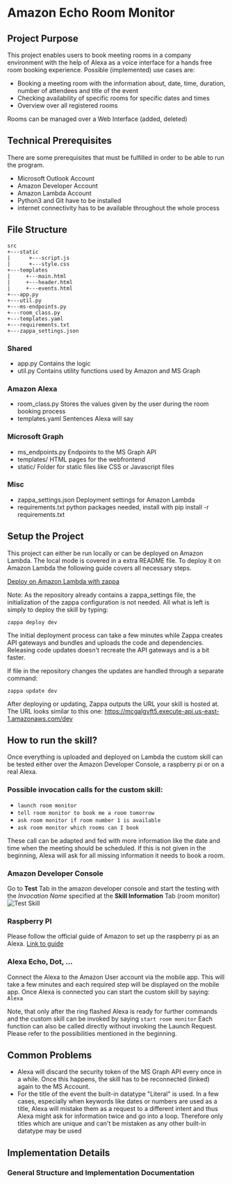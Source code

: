 Amazon Echo Room Monitor
=======================

## Project Purpose 
This project enables users to book meeting rooms in a company environment with the help of Alexa as a voice interface for a hands free room booking experience.
Possible (implemented) use cases are:
* Booking a meeting room with the information about, date, time, duration, number of attendees and title of the event
* Checking availability of specific rooms for specific dates and times
* Overview over all registered rooms

Rooms can be managed over a Web Interface (added, deleted)


## Technical Prerequisites
There are some prerequisites that must be fulfilled in order to be able to run the program.
* Microsoft Outlook Account
* Amazon Developer Account
* Amazon Lambda Account
* Python3 and Git have to be installed
* internet connectivity has to be available throughout the whole process 


## File Structure

```
src
+---static
|      +---script.js
|      +---style.css
+---templates
|     +---main.html
|     +---header.html
|     +---events.html
+---app.py
+---util.py
+---ms-endpoints.py
+---room_class.py
+---templates.yaml
+---requirements.txt
+---zappa_settings.json
```

### Shared
* app.py  Contains the logic
* util.py Contains utility functions used by Amazon and MS Graph

### Amazon Alexa
* room_class.py Stores the values given by the user during the room booking process
* templates.yaml Sentences Alexa will say

### Microsoft Graph
* ms_endpoints.py Endpoints to the MS Graph API
* templates/ HTML pages for the webfrontend 
* static/ Folder for static files like CSS or Javascript files

### Misc
* zappa_settings.json Deployment settings for Amazon Lambda
* requirements.txt python packages needed, install with pip install -r requirements.txt


## Setup the Project 
This project can either be run locally or can be deployed on Amazon Lambda. 
The local mode is covered in a extra README file.
To deploy it on Amazon Lambda the following guide covers all necessary steps.

[Deploy on Amazon Lambda with zappa](https://developer.amazon.com/de/blogs/post/8e8ad73a-99e9-4c0f-a7b3-60f92287b0bf/new-alexa-tutorial-deploy-flask-ask-skills-to-aws-lambda-with-zappa)

Note: As the repository already contains a zappa_settings file, the initialization of the zappa configuration is not needed.
All what is left is simply to deploy the skill by typing:

```
zappa deploy dev
```
 
The initial deployment process can take a few minutes while Zappa creates API gateways and bundles and uploads the code and dependencies. Releasing code updates doesn't recreate the API gateways and is a bit faster. 

If file in the repository changes the updates are handled through a separate command:
```
zappa update dev
```

After deploying or updating, Zappa outputs the URL your skill is hosted at. The URL looks similar to this one:
https://mcgalgvft5.execute-api.us-east-1.amazonaws.com/dev



## How to run the skill?
Once everything is uploaded and deployed on Lambda the custom skill can be tested either over the Amazon Developer Console, a raspberry pi or on a real Alexa.

### Possible invocation calls for the custom skill:
* ```launch room monitor```
* ```tell room monitor to book me a room tomorrow```
* ```ask room monitor if room number 1 is available```
* ```ask room monitor which rooms can I book```

These call can be adapted and fed with more information like the date and time when the meeting should be scheduled. If this is not given in the beginning, Alexa will ask for all missing information it needs to book a room.

### Amazon Developer Console
Go to __Test__ Tab in the amazon developer console and start the testing with the *Invocation Name* specified at the __Skill Information__ Tab (room monitor)
![Test Skill](/doc/alexa_test.png)

### Raspberry PI
Please follow the official guide of Amazon to set up the raspberry pi as an Alexa.
[Link to guide](https://github.com/alexa/alexa-avs-sample-app/wiki/Raspberry-Pi)

### Alexa Echo, Dot, ...
Connect the Alexa to the Amazon User account via the mobile app. This will take a few minutes and each required step will be displayed on the mobile app. 
Once Alexa is connected you can start the custom skill by saying: ```Alexa```

Note, that only after the ring flashed Alexa is ready for further commands and the custom skill can be invoked by saying 
```start room monitor```
Each function can also be called directly without invoking the Launch Request. Please refer to the possibilities mentioned in the beginning.


## Common Problems
- Alexa will discard the security token of the MS Graph API every once in a while. Once this happens, the skill has to be reconnected (linked) again to the MS Account.
- For the title of the event the built-in datatype "Literal" is used. In a few cases, especially when keywords like dates or numbers are used as a title, Alexa will mistake them as a request to a different intent and thus Alexa might ask for information twice and go into a loop. Therefore only titles which are unique and can't be mistaken as any other built-in datatype may be used


## Implementation Details

### General Structure and Implementation Documentation









